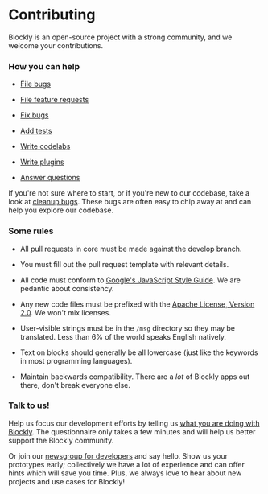 # Contributing

Blockly is an open-source project with a strong community, and we welcome your contributions.

### How you can help

- [File bugs](/guides/modify/contribute/write_a_good_issue)

- [File feature requests](/guides/modify/contribute/write_a_good_issue.html#feature_request)

- [Fix bugs](/guides/modify/contribute/write_a_good_pr)

- [Add tests](/guides/modify/web/unit-testing)

- [Write codelabs](/guides/modify/contribute/write_a_codelab)

- [Write plugins](/guides/modify/contribute/write_a_codelab)

- [Answer questions](https://groups.google.com/forum/#!forum/blockly)

If you're not sure where to start, or if you're new to our codebase, take a look at [cleanup bugs](https://github.com/google/blockly/issues?q=is%3Aopen+is%3Aissue+label%3A%22type%3A+cleanup%22+-label%3A%22type%3A+internal%22+). These bugs are often easy to chip away at and can help you explore our codebase.

### Some rules

- All pull requests in core must be made against the develop branch.

- You must fill out the pull request template with relevant details.

- All code must conform to [Google's JavaScript Style Guide](https://google.github.io/styleguide/javascriptguide.xml). We are pedantic about consistency.

- Any new code files must be prefixed with the [Apache License, Version 2.0](http://www.apache.org/licenses/LICENSE-2.0.html). We won't mix licenses.

- User-visible strings must be in the `/msg` directory so they may be translated. Less than 6% of the world speaks English natively.

- Text on blocks should generally be all lowercase (just like the keywords in most programming languages).

- Maintain backwards compatibility. There are a *lot* of Blockly apps out there, don't break everyone else.

### Talk to us!

Help us focus our development efforts by telling us [what you are doing with Blockly](https://goo.gl/forms/kZTsO9wGLmpoPXC02). The questionnaire only takes a few minutes and will help us better support the Blockly community.

Or join our [newsgroup for developers](https://groups.google.com/forum/#!forum/blockly) and say hello. Show us your prototypes early; collectively we have a lot of experience and can offer hints which will save you time. Plus, we always love to hear about new projects and use cases for Blockly!